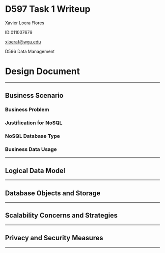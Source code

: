 # D597 Task 1 Writeup

Xavier Loera Flores

ID:011037676

xloeraf@wgu.edu

D596 Data Management

# Design Document

---

## Business Scenario

### Business Problem

### Justification for NoSQL

### NoSQL Database Type

### Business Data Usage

---

## Logical Data Model

---

## Database Objects and Storage

---

## Scalability Concerns and Strategies

---

## Privacy and Security Measures

---
